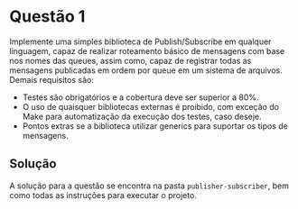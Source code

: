 # Questão 1

Implemente uma simples biblioteca de Publish/Subscribe em qualquer linguagem, capaz de realizar roteamento básico de mensagens com base nos nomes das queues, assim como, capaz de registrar todas as mensagens publicadas em ordem por queue em um sistema de arquivos. Demais requisitos são:

- Testes são obrigatórios e a cobertura deve ser superior a 80%.
- O uso de quaisquer bibliotecas externas é proibido, com exceção do Make para automatização da execução dos testes, caso deseje.
- Pontos extras se a biblioteca utilizar generics para suportar os tipos de mensagens.

## Solução

A solução para a questão se encontra na pasta ``publisher-subscriber``, bem como todas as instruções para executar o projeto.

